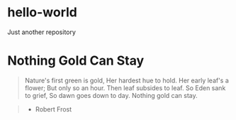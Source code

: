 # hello-world
Just another repository

# Nothing Gold Can Stay

> Nature's first green is gold,
> Her hardest hue to hold.
> Her early leaf's a flower;
> But only so an hour.
> Then leaf subsides to leaf.
> So Eden sank to grief,
> So dawn goes down to day.
> Nothing gold can stay.

> - Robert Frost
